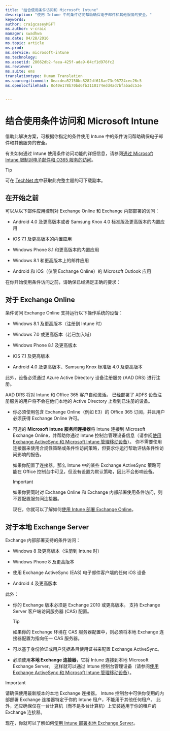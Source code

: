```yaml
---
title: "结合使用条件访问和 Microsoft Intune"
description: "使用 Intune 中的条件访问帮助确保电子邮件和其他服务的安全。"
keywords: 
author: craigcaseyMSFT
ms.author: v-craic
manager: swadhwa
ms.date: 04/28/2016
ms.topic: article
ms.prod: 
ms.service: microsoft-intune
ms.technology: 
ms.assetid: 28662db2-faea-425f-ada9-04cf1d976fc2
ms.reviewer: 
ms.suite: ems
translationtype: Human Translation
ms.sourcegitcommit: 0eacdea52150bc8282df618ae73c96724cec26c5
ms.openlocfilehash: 8c40e178b70bd6fb3110174edd4ad7bfabadc53e


---
```


# 结合使用条件访问和 Microsoft Intune
借助此解决方案，可根据你指定的条件使用 Intune 中的条件访问帮助确保电子邮件和其他服务的安全。

有关如何通过 Intune 使用条件访问功能的详细信息，请参阅[通过 Microsoft Intune 限制对电子邮件和 O365 服务的访问](/intune/deploy-use/restrict-access-to-email-and-o365-services-with-microsoft-intune)。

> [!TIP]
> 可在 [TechNet 库](https://gallery.technet.microsoft.com/protect-company-data-and-8c5e08b4)中获取此完整主题的可下载副本。

## 在开始之前
可以从以下邮件应用控制对 Exchange Online 和 Exchange 内部部署的访问：

-   Android 4.0 及更高版本或者 Samsung Knox 4.0 标准版及更高版本的内置应用

-   iOS 7.1 及更高版本的内置应用

-   Windows Phone 8.1 和更高版本的内置应用

-   Windows 8.1 和更高版本上的邮件应用

-   Android 和 iOS（仅限 Exchange Online）的 Microsoft Outlook 应用

在你开始使用条件访问之前，请确保已经满足正确的要求：

## 对于 Exchange Online
条件访问 Exchange Online 支持运行以下操作系统的设备：

-   Windows 8.1 及更高版本（注册到 Intune 时）

-   Windows 7.0 或更高版本（若已加入域）

-   Windows Phone 8.1 及更高版本

-   iOS 7.1 及更高版本

-   Android 4.0 及更高版本、Samsung Knox 标准版 4.0 及更高版本

此外，设备必须通过 Azure Active Directory 设备注册服务 (AAD DRS) 进行注册。

AAD DRS 将对 Intune 和 Office 365 客户自动激活。 已经部署了 ADFS 设备注册服务的用户将不会在他们本地的 Active Directory 上看到已注册的设备。

-   你必须使用包含 Exchange Online（例如 E3）的 Office 365 订阅，并且用户必须获得 Exchange Online 许可。

-   可选的 **Microsoft Intune 服务间连接器**将 Intune 连接到 Microsoft Exchange Online，并帮助你通过 Intune 控制台管理设备信息（请参阅[使用 Exchange ActiveSync 和 Microsoft Intune 管理移动设备](/intune/deploy-use/mobile-device-management-with-exchange-activesync-and-microsoft-intune)）。 你不需要使用连接器来使用合规性策略或条件性访问策略，但要求你运行帮助评估条件性访问影响的报告。

    如果你配置了连接器，那么 Intune 中的某些 Exchange ActiveSync 策略可能在 Office 控制台中可见，但没有设置为默认策略，因此不会影响设备。

    > [!IMPORTANT]
    > 如果你要同时对 Exchange Online 和 Exchange 内部部署使用条件访问，则不要配置服务间连接器。

    现在，你就可以了解如何[使用 Intune 部署 Exchange Online](conditional-access-intune-exchange-online.md)。

## 对于本地 Exchange Server
Exchange 内部部署支持的条件访问：

-   Windows 8 及更高版本（注册到 Intune 时）

-   Windows Phone 8 及更高版本

-   使用 Exchange ActiveSync (EAS) 电子邮件客户端的任何 iOS 设备

-   Android 4 及更高版本

此外：

-   你的 Exchange 版本必须是 Exchange 2010 或更高版本。 支持 Exchange Server 客户端访问服务器 (CAS) 配置。

    > [!TIP]
    > 如果你的 Exchange 环境在 CAS 服务器配置中，则必须将本地 Exchange 连接器配置为指向任一 CAS 服务器。

-   可以基于身份验证或用户凭据条目使用证书来配置 Exchange ActiveSync。

-   必须使用**本地 Exchange 连接器**，它将 Intune 连接到本地 Microsoft Exchange Server。 这样就可以通过 Intune 控制台管理设备（请参阅[使用 Exchange ActiveSync 和 Microsoft Intune 管理移动设备](/intune/deploy-use/mobile-device-management-with-exchange-activesync-and-microsoft-intune)）。

  > [!IMPORTANT]
> 请确保使用最新版本的本地 Exchange 连接器。 Intune 控制台中可供你使用的内部部署 Exchange 连接器特定于你的 Intune 租户，不能用于其他任何租户。 此外，还应确保仅在一台计算机（而不是多台计算机）上安装适用于你的租户的 Exchange 连接器。

  现在，你就可以了解如何[使用 Intune 部署本地 Exchange Server](conditional-access-intune-exchange.md)。



<!--HONumber=Nov16_HO2-->


